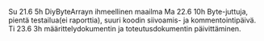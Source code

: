 Su 21.6 5h DiyByteArrayn ihmeellinen maailma
Ma 22.6 10h Byte-juttuja, pientä testailua(ei raporttia), suuri koodin siivoamis- ja kommentointipäivä.
Ti 23.6 3h määrittelydokumentin ja toteutusdokumentin päivittäminen.

